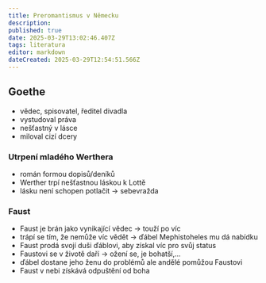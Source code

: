 ```yaml
---
title: Preromantismus v Německu
description: 
published: true
date: 2025-03-29T13:02:46.407Z
tags: literatura
editor: markdown
dateCreated: 2025-03-29T12:54:51.566Z
---
```


## Goethe
- vědec, spisovatel, ředitel divadla
- vystudoval práva
- nešťastný v lásce
- miloval cizí dcery

### Utrpení mladého Werthera
- román formou dopisů/deníků
- Werther trpí nešťastnou láskou k Lottě
- lásku není schopen potlačit -> sebevražda
	
### Faust
- Faust je brán jako vynikající vědec -> touží po víc
- trápí se tím, že nemůže víc vědět -> ďábel Mephistoheles mu dá nabídku
- Faust prodá svojí duši ďáblovi, aby získal víc pro svůj status
- Faustovi se v životě daří -> ožení se, je bohatší,...
- ďábel dostane jeho ženu do problémů ale andělé pomůžou Faustovi
- Faust v nebi získává odpuštění od boha